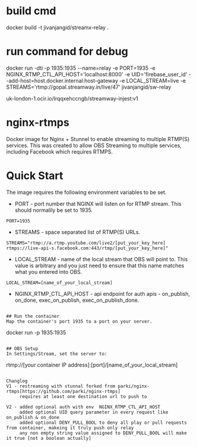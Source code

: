 # build cmd
docker build -t jivanjangid/streamx-relay .

# run command for debug
docker run -dti -p 1935:1935 --name=relay -e PORT=1935 -e NGINX_RTMP_CTL_API_HOST='localhost:8000' -e UID='firebase_user_id' --add-host=host.docker.internal:host-gateway -e LOCAL_STREAM=live -e STREAMS='rtmp://gopal.streamway.in/live/47'   jivanjangid/sw-relay


uk-london-1.ocir.io/lrqqxehccngb/streamway-injest:v1


# nginx-rtmps
Docker image for Nginx + Stunnel to enable streaming to multiple RTMP(S) services. This was created to allow OBS Streaming to multiple services, including Facebook which requires RTMPS.

# Quick Start
The image requires the following environment variables to be set.

* PORT - port number that NGINX will listen on for RTMP stream. This should normalily be set to 1935.
```
PORT=1935
```

* STREAMS - space separated list of RTMP(S) URLs. 
```
STREAMS="rtmp://a.rtmp.youtube.com/live2/[put_your_key_here] rtmps://live-api-s.facebook.com:443/rtmp/[put_your_key_here]" 
```

* LOCAL_STREAM - name of the local stream that OBS will point to. This value is arbitrary and you just need to ensure that this name matches what you entered into OBS.
```
LOCAL_STREAM=[name_of_your_local_stream]
```

* NGINX_RTMP_CTL_API_HOST - api endpoint for auth apis - on_publish, on_done, exec_on_publish, exec_on_publish_done.
```

## Run the container
Map the container's port 1935 to a port on your server.
```
docker run -p 1935:1935
```

## OBS Setup
In Settings/Stream, set the server to:
```
rtmp://[your container IP address]:[port]/[name_of_your_local_stream]
```

Changlog
V1 - restreaming with stunnal forked from parki/nginx-rtmps[https://github.com/parki/nginx-rtmps]
     requires at least one destination url to push to

V2 - added optional auth with env  NGINX_RTMP_CTL_API_HOST 
     added optional UID query parameter in every request like on_publish & on_done
     added optional DENY_PULL_BOOL to deny all play or pull requests from container, makeing it truly push only relay
     any non empty string value assigned to DENY_PULL_BOOL will make it true [not a boolean actually] 
